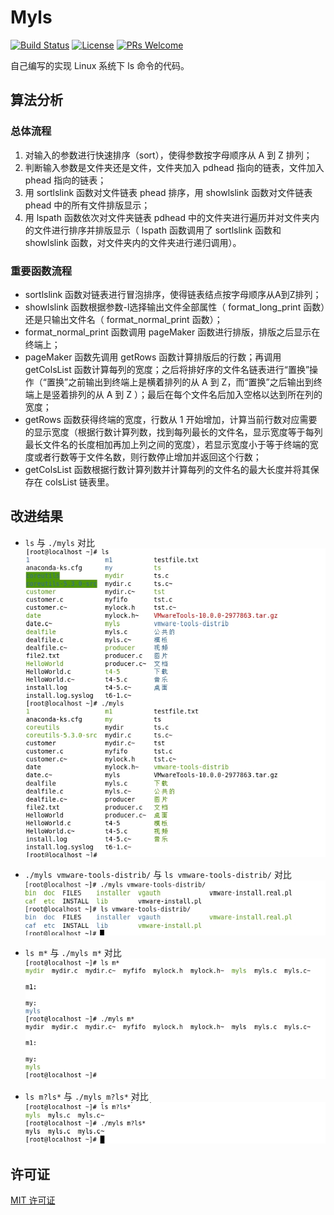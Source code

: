 # Myls
[![Build Status](https://www.travis-ci.org/Lmy0217/Myls.svg)](https://www.travis-ci.org/Lmy0217/Myls) [![License](https://img.shields.io/badge/license-MIT-blue.svg)](LICENSE) [![PRs Welcome](https://img.shields.io/badge/PRs-welcome-brightgreen.svg)](https://github.com/Lmy0217/Myls/pulls)

自己编写的实现 Linux 系统下 ls 命令的代码。

## 算法分析
### 总体流程
1. 对输入的参数进行快速排序（sort），使得参数按字母顺序从 A 到 Z 排列；
2. 判断输入参数是文件夹还是文件，文件夹加入 pdhead 指向的链表，文件加入 phead 指向的链表；
3. 用 sortlslink 函数对文件链表 phead 排序，用 showlslink 函数对文件链表 phead 中的所有文件排版显示；
4. 用 lspath 函数依次对文件夹链表 pdhead 中的文件夹进行遍历并对文件夹内的文件进行排序并排版显示（ lspath 函数调用了 sortlslink 函数和 showlslink 函数，对文件夹内的文件夹进行递归调用）。

### 重要函数流程
* sortlslink 函数对链表进行冒泡排序，使得链表结点按字母顺序从A到Z排列；
* showlslink 函数根据参数-l选择输出文件全部属性（ format_long_print 函数）还是只输出文件名（ format_normal_print 函数）；
* format_normal_print 函数调用 pageMaker 函数进行排版，排版之后显示在终端上；
* pageMaker 函数先调用 getRows 函数计算排版后的行数；再调用 getColsList 函数计算每列的宽度；之后将排好序的文件名链表进行“置换”操作（“置换”之前输出到终端上是横着排列的从 A 到 Z，而“置换”之后输出到终端上是竖着排列的从 A 到 Z ）；最后在每个文件名后加入空格以达到所在列的宽度；
* getRows 函数获得终端的宽度，行数从 1 开始增加，计算当前行数对应需要的显示宽度（根据行数计算列数，找到每列最长的文件名，显示宽度等于每列最长文件名的长度相加再加上列之间的宽度），若显示宽度小于等于终端的宽度或者行数等于文件名数，则行数停止增加并返回这个行数；
* getColsList 函数根据行数计算列数并计算每列的文件名的最大长度并将其保存在 colsList 链表里。

## 改进结果
* `ls` 与 `./myls` 对比
![](./jpg/ls01.jpg)

* `./myls vmware-tools-distrib/` 与 `ls vmware-tools-distrib/` 对比
![](./jpg/ls02.jpg)

* `ls m*` 与 `./myls m*` 对比
![](./jpg/ls03.jpg)

* `ls m?ls*` 与 `./myls m?ls*` 对比
![](./jpg/ls04.jpg)

## 许可证
[MIT 许可证](LICENSE)
